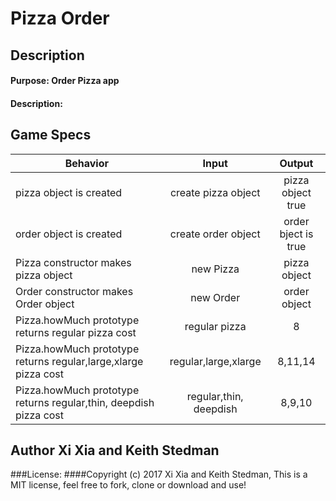 # Pizza Order
## Description
#### Purpose: Order Pizza app
#### Description:
## Game Specs

| Behavior | Input | Output |
|----------|:-----:|:------:|
| pizza object is created  | create pizza object | pizza object true |
| order object is created  | create order object | order bject is true |
| Pizza constructor makes pizza object  | new Pizza | pizza object |
| Order constructor makes Order object  | new Order | order object |
| Pizza.howMuch prototype returns regular pizza cost | regular  pizza | 8 |
| Pizza.howMuch prototype returns regular,large,xlarge pizza cost | regular,large,xlarge | 8,11,14 |
| Pizza.howMuch prototype returns regular,thin, deepdish pizza cost | regular,thin, deepdish | 8,9,10 |






## Author Xi Xia and Keith Stedman
###License:
####Copyright (c) 2017 Xi Xia and Keith Stedman, This is a MIT license, feel free to fork, clone or download and use!

